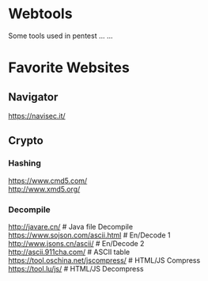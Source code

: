 # Webtools
Some tools used in pentest ... ...

# Favorite Websites

## Navigator
https://navisec.it/

## Crypto
### Hashing 
https://www.cmd5.com/  
http://www.xmd5.org/  
### Decompile
http://javare.cn/  # Java file Decompile  
https://www.sojson.com/ascii.html  # En/Decode 1  
http://www.jsons.cn/ascii/  # En/Decode 2  
http://ascii.911cha.com/  # ASCII table  
https://tool.oschina.net/jscompress/   # HTML/JS Compress  
https://tool.lu/js/   #  HTML/JS Decompress  

